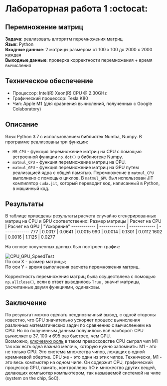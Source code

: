 # Лабораторная работа 1 :octocat:
## Перемножение матриц
**Задача**: реализовать алгоритм перемножения матриц<br/>
**Язык**: Python<br/>
**Входные данные**: 2 матрицы размером от 100 х 100 до 2000 х 2000 каждая<br/>
**Выходные данные**: проверка корректности перемножения + время вычисления<br/>
## **Техническое обеспечение**
+ Процессор: Intel(R) Xeon(R) CPU @ 2.30GHz
+ Графический процессор: Tesla K80
+ Чип: Apple M1 (для сравнения вычислений, полученных с Google Colaboratory)
## **Описание**
Язык Python 3.7 с использованием библиотек Numba, Numpy.
В программе реализованы три функции: 
+ ```MM_CPU``` - функция перемножение матриц на CPU с помощью встроенной функции ```np.dot()``` в библиотеке Numpy.
+ ```matmul_CPU``` - функция перемножение матриц на CPU.
+ ```matmul_GPU``` - функция перемножение матриц на GPU путем реализацией ядра с общей памятью.
Перемножение в ```matmul_CPU``` выполнено с помощью циклов. В ```matmul_GPU``` был использован JIT компилятор ```cuda.jit```, который переводит код, написанный в Python, в машинный код.

## **Результаты**
В таблице приведены результаты расчета случайно сгенерированных матриц на CPU и GPU соответственно:
Размер матрицы | Расчет на CPU | Расчет на GPU | "Ускорение"
------------ | ------------- | ------------- | -------------
777 | 0.0017 | 0.0641 | 0.0015
990 | 0.0014 | 0.1301 | 0.0112
1602 | 0.0016 | 1.1125 | 0.0277

На основе полученных данных был построен график:

![CPU_GPU_SpeedTest](https://drive.google.com/uc?export=view&id=1Ldh_tCyCMnHRVXcbxZ6Zk_1oHZIIGNg2)
<br/>
По оси X - размер матрицы;<br/>
По оси Y - время выполнения расчета перемножения матриц.<br/>

Корректность перемножения матриц была осуществлена с помощью ```np.allclose()```, если в ответ выводилось ```True``` , значит матрицы, расчитанные двумя функциями, одинаковы.

## **Заключение**
По результат можно сделать неоднозначный вывод, с одной стороны известно, что GPU значительно ускоряет процесс вычисления различных математических задач по сравнению с вычислением на CPU. Но по полученным данным получилось всё наоборот: CPU вычисляет в 37, 100 и 695 раз быстрее, чем GPU. <br/>
Возможно, [ключевую роль](https://erik-engheim.medium.com/apple-m1-foreshadows-risc-v-dd63a62b2562) в таком превосходстве CPU сыграл чип М1 так как есть одна важная мелочь, которую нужно запомнить: М1 - это не только CPU. Это система множества чипов, лежащих в одной кремниевой обертке. CPU же - это один из этих чипов. Технически, М1 - это весь компьютер на одном чипе. Он содержит CPU, графический процессор GPU, память, контроллеры I/O и множество других вещей, делающих компьютер компьютером, так называемой системой на чипе (system on the chip, SoC).
